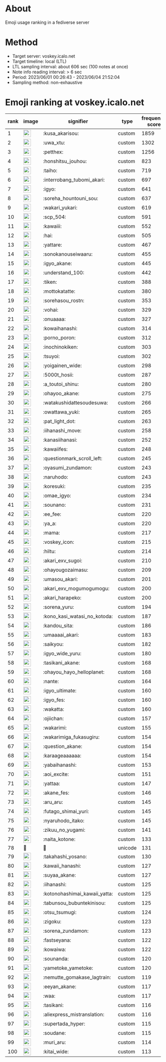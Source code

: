 # About
Emoji usage ranking in a fediverse server

# Method
- Target server: voskey.icalo.net
- Target timeline: local (LTL)
- LTL sampling interval: about 606 sec (100 notes at once)
- Note info reading interval: > 6 sec
- Period: 2023/06/01 00:26:43 - 2023/06/04 21:52:04 
- Sampling method: non-exhaustive

# Emoji ranking at voskey.icalo.net

|rank|image|signifier|type|frequency score|
|----|----|----|----|----|
|1|<img height="24" src="https://voskey.icalo.net/emoji/kusa_akarisou.webp">|:kusa_akarisou:|custom|1859|
|2|<img height="24" src="https://voskey.icalo.net/emoji/uwa_xtu.webp">|:uwa_xtu:|custom|1302|
|3|<img height="24" src="https://voskey.icalo.net/emoji/petthex.webp">|:petthex:|custom|1256|
|4|<img height="24" src="https://voskey.icalo.net/emoji/honshitsu_jouhou.webp">|:honshitsu_jouhou:|custom|823|
|5|<img height="24" src="https://voskey.icalo.net/emoji/taiho.webp">|:taiho:|custom|719|
|6|<img height="24" src="https://voskey.icalo.net/emoji/interrobang_tubomi_akari.webp">|:interrobang_tubomi_akari:|custom|697|
|7|<img height="24" src="https://voskey.icalo.net/emoji/igyo.webp">|:igyo:|custom|641|
|8|<img height="24" src="https://voskey.icalo.net/emoji/soreha_hountouni_sou.webp">|:soreha_hountouni_sou:|custom|637|
|9|<img height="24" src="https://voskey.icalo.net/emoji/wakari_yukari.webp">|:wakari_yukari:|custom|619|
|10|<img height="24" src="https://voskey.icalo.net/emoji/scp_504.webp">|:scp_504:|custom|591|
|11|<img height="24" src="https://voskey.icalo.net/emoji/kawaiii.webp">|:kawaiii:|custom|552|
|12|<img height="24" src="https://voskey.icalo.net/emoji/hai.webp">|:hai:|custom|505|
|13|<img height="24" src="https://voskey.icalo.net/emoji/yattare.webp">|:yattare:|custom|467|
|14|<img height="24" src="https://voskey.icalo.net/emoji/sonokanouseiwaaru.webp">|:sonokanouseiwaaru:|custom|455|
|15|<img height="24" src="https://voskey.icalo.net/emoji/igyo_akane.webp">|:igyo_akane:|custom|445|
|16|<img height="24" src="https://voskey.icalo.net/emoji/understand_100.webp">|:understand_100:|custom|442|
|17|<img height="24" src="https://voskey.icalo.net/emoji/tiken.webp">|:tiken:|custom|388|
|18|<img height="24" src="https://voskey.icalo.net/emoji/mottokatatte.webp">|:mottokatatte:|custom|380|
|19|<img height="24" src="https://voskey.icalo.net/emoji/sorehasou_rostn.webp">|:sorehasou_rostn:|custom|353|
|20|<img height="24" src="https://voskey.icalo.net/emoji/vohai.webp">|:vohai:|custom|329|
|21|<img height="24" src="https://voskey.icalo.net/emoji/onuaaaa.webp">|:onuaaaa:|custom|327|
|22|<img height="24" src="https://voskey.icalo.net/emoji/kowaihanashi.webp">|:kowaihanashi:|custom|314|
|23|<img height="24" src="https://voskey.icalo.net/emoji/porno_poron.webp">|:porno_poron:|custom|312|
|24|<img height="24" src="https://voskey.icalo.net/emoji/inochinokiken.webp">|:inochinokiken:|custom|303|
|25|<img height="24" src="https://voskey.icalo.net/emoji/tsuyoi.webp">|:tsuyoi:|custom|302|
|26|<img height="24" src="https://voskey.icalo.net/emoji/yoigainen_wide.webp">|:yoigainen_wide:|custom|298|
|27|<img height="24" src="https://voskey.icalo.net/emoji/5000t_hosii.webp">|:5000t_hosii:|custom|287|
|28|<img height="24" src="https://voskey.icalo.net/emoji/a_toutoi_shinu.webp">|:a_toutoi_shinu:|custom|280|
|29|<img height="24" src="https://voskey.icalo.net/emoji/ohayoo_akane.webp">|:ohayoo_akane:|custom|275|
|30|<img height="24" src="https://voskey.icalo.net/emoji/watakushidattesoudesuwa.webp">|:watakushidattesoudesuwa:|custom|266|
|31|<img height="24" src="https://voskey.icalo.net/emoji/owattawa_yuki.webp">|:owattawa_yuki:|custom|265|
|32|<img height="24" src="https://voskey.icalo.net/emoji/pat_light_dot.webp">|:pat_light_dot:|custom|263|
|33|<img height="24" src="https://voskey.icalo.net/emoji/iihanashi_move.webp">|:iihanashi_move:|custom|258|
|34|<img height="24" src="https://voskey.icalo.net/emoji/kanasiihanasi.webp">|:kanasiihanasi:|custom|252|
|35|<img height="24" src="https://voskey.icalo.net/emoji/kawaiifes.webp">|:kawaiifes:|custom|248|
|36|<img height="24" src="https://voskey.icalo.net/emoji/questionmark_scroll_left.webp">|:questionmark_scroll_left:|custom|245|
|37|<img height="24" src="https://voskey.icalo.net/emoji/oyasumi_zundamon.webp">|:oyasumi_zundamon:|custom|243|
|38|<img height="24" src="https://voskey.icalo.net/emoji/naruhodo.webp">|:naruhodo:|custom|243|
|39|<img height="24" src="https://voskey.icalo.net/emoji/koresuki.webp">|:koresuki:|custom|235|
|40|<img height="24" src="https://voskey.icalo.net/emoji/omae_igyo.webp">|:omae_igyo:|custom|234|
|41|<img height="24" src="https://voskey.icalo.net/emoji/sounano.webp">|:sounano:|custom|231|
|42|<img height="24" src="https://voskey.icalo.net/emoji/ee_fee.webp">|:ee_fee:|custom|220|
|43|<img height="24" src="https://voskey.icalo.net/emoji/ya_a.webp">|:ya_a:|custom|220|
|44|<img height="24" src="https://voskey.icalo.net/emoji/mama.webp">|:mama:|custom|217|
|45|<img height="24" src="https://voskey.icalo.net/emoji/voskey_icon.webp">|:voskey_icon:|custom|215|
|46|<img height="24" src="https://voskey.icalo.net/emoji/hiltu.webp">|:hiltu:|custom|214|
|47|<img height="24" src="https://voskey.icalo.net/emoji/akari_exv_sugoi.webp">|:akari_exv_sugoi:|custom|210|
|48|<img height="24" src="https://voskey.icalo.net/emoji/ohayougozaimasu.webp">|:ohayougozaimasu:|custom|209|
|49|<img height="24" src="https://voskey.icalo.net/emoji/umasou_akari.webp">|:umasou_akari:|custom|201|
|50|<img height="24" src="https://voskey.icalo.net/emoji/akari_exv_mogumogumogu.webp">|:akari_exv_mogumogumogu:|custom|200|
|51|<img height="24" src="https://voskey.icalo.net/emoji/akari_harapeko.webp">|:akari_harapeko:|custom|200|
|52|<img height="24" src="https://voskey.icalo.net/emoji/sorena_yuru.webp">|:sorena_yuru:|custom|194|
|53|<img height="24" src="https://voskey.icalo.net/emoji/kono_kasi_watasi_no_kotoda.webp">|:kono_kasi_watasi_no_kotoda:|custom|187|
|54|<img height="24" src="https://voskey.icalo.net/emoji/kandou_sita.webp">|:kandou_sita:|custom|186|
|55|<img height="24" src="https://voskey.icalo.net/emoji/umaaaai_akari.webp">|:umaaaai_akari:|custom|183|
|56|<img height="24" src="https://voskey.icalo.net/emoji/saikyou.webp">|:saikyou:|custom|182|
|57|<img height="24" src="https://voskey.icalo.net/emoji/igyo_wide_yuru.webp">|:igyo_wide_yuru:|custom|180|
|58|<img height="24" src="https://voskey.icalo.net/emoji/tasikani_akane.webp">|:tasikani_akane:|custom|168|
|59|<img height="24" src="https://voskey.icalo.net/emoji/ohayou_hayo_helloplanet.webp">|:ohayou_hayo_helloplanet:|custom|168|
|60|<img height="24" src="https://voskey.icalo.net/emoji/nante.webp">|:nante:|custom|164|
|61|<img height="24" src="https://voskey.icalo.net/emoji/igyo_ultimate.webp">|:igyo_ultimate:|custom|160|
|62|<img height="24" src="https://voskey.icalo.net/emoji/igyo_fes.webp">|:igyo_fes:|custom|160|
|63|<img height="24" src="https://voskey.icalo.net/emoji/wakatta.webp">|:wakatta:|custom|160|
|64|<img height="24" src="https://voskey.icalo.net/emoji/ojiichan.webp">|:ojiichan:|custom|157|
|65|<img height="24" src="https://voskey.icalo.net/emoji/wakarimi.webp">|:wakarimi:|custom|155|
|66|<img height="24" src="https://voskey.icalo.net/emoji/wakarimiga_fukasugiru.webp">|:wakarimiga_fukasugiru:|custom|154|
|67|<img height="24" src="https://voskey.icalo.net/emoji/question_akane.webp">|:question_akane:|custom|154|
|68|<img height="24" src="https://voskey.icalo.net/emoji/karaageaaaaaa.webp">|:karaageaaaaaa:|custom|154|
|69|<img height="24" src="https://voskey.icalo.net/emoji/yabaihanashi.webp">|:yabaihanashi:|custom|153|
|70|<img height="24" src="https://voskey.icalo.net/emoji/aoi_excite.webp">|:aoi_excite:|custom|151|
|71|<img height="24" src="https://voskey.icalo.net/emoji/yattaa.webp">|:yattaa:|custom|147|
|72|<img height="24" src="https://voskey.icalo.net/emoji/akane_fes.webp">|:akane_fes:|custom|146|
|73|<img height="24" src="https://voskey.icalo.net/emoji/aru_aru.webp">|:aru_aru:|custom|145|
|74|<img height="24" src="https://voskey.icalo.net/emoji/futago_shimai_yuri.webp">|:futago_shimai_yuri:|custom|145|
|75|<img height="24" src="https://voskey.icalo.net/emoji/nyaruhodo_itako.webp">|:nyaruhodo_itako:|custom|145|
|76|<img height="24" src="https://voskey.icalo.net/emoji/zikuu_no_yugami.webp">|:zikuu_no_yugami:|custom|141|
|77|<img height="24" src="https://voskey.icalo.net/emoji/naita_kotone.webp">|:naita_kotone:|custom|133|
|78|💯|💯|unicode|131|
|79|<img height="24" src="https://voskey.icalo.net/emoji/takahashi_yosano.webp">|:takahashi_yosano:|custom|130|
|80|<img height="24" src="https://voskey.icalo.net/emoji/kawaii_hanashi.webp">|:kawaii_hanashi:|custom|127|
|81|<img height="24" src="https://voskey.icalo.net/emoji/suyaa_akane.webp">|:suyaa_akane:|custom|127|
|82|<img height="24" src="https://voskey.icalo.net/emoji/iihanashi.webp">|:iihanashi:|custom|125|
|83|<img height="24" src="https://voskey.icalo.net/emoji/kotonohashimai_kawaii_yatta.webp">|:kotonohashimai_kawaii_yatta:|custom|125|
|84|<img height="24" src="https://voskey.icalo.net/emoji/tabunsou_bubuntekinisou.webp">|:tabunsou_bubuntekinisou:|custom|125|
|85|<img height="24" src="https://voskey.icalo.net/emoji/otsu_tsumugi.webp">|:otsu_tsumugi:|custom|124|
|86|<img height="24" src="https://voskey.icalo.net/emoji/zigoku.webp">|:zigoku:|custom|123|
|87|<img height="24" src="https://voskey.icalo.net/emoji/sorena_zundamon.webp">|:sorena_zundamon:|custom|123|
|88|<img height="24" src="https://voskey.icalo.net/emoji/fastseyana.webp">|:fastseyana:|custom|122|
|89|<img height="24" src="https://voskey.icalo.net/emoji/kowaiwa.webp">|:kowaiwa:|custom|122|
|90|<img height="24" src="https://voskey.icalo.net/emoji/sounanda.webp">|:sounanda:|custom|120|
|91|<img height="24" src="https://voskey.icalo.net/emoji/yametoke_yametoke.webp">|:yametoke_yametoke:|custom|120|
|92|<img height="24" src="https://voskey.icalo.net/emoji/nemutte_gomakase_lagtrain.webp">|:nemutte_gomakase_lagtrain:|custom|119|
|93|<img height="24" src="https://voskey.icalo.net/emoji/eeyan_akane.webp">|:eeyan_akane:|custom|117|
|94|<img height="24" src="https://voskey.icalo.net/emoji/waa.webp">|:waa:|custom|117|
|95|<img height="24" src="https://voskey.icalo.net/emoji/tasikani.webp">|:tasikani:|custom|116|
|96|<img height="24" src="https://voskey.icalo.net/emoji/aliexpress_mistranslation.webp">|:aliexpress_mistranslation:|custom|116|
|97|<img height="24" src="https://voskey.icalo.net/emoji/supertada_hyper.webp">|:supertada_hyper:|custom|115|
|98|<img height="24" src="https://voskey.icalo.net/emoji/soudane.webp">|:soudane:|custom|115|
|99|<img height="24" src="https://voskey.icalo.net/emoji/muri_aru.webp">|:muri_aru:|custom|114|
|100|<img height="24" src="https://voskey.icalo.net/emoji/kitai_wide.webp">|:kitai_wide:|custom|113|
